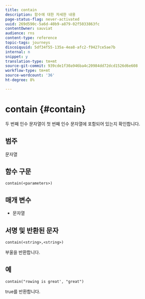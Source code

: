 ```yaml
---
title: contain
description: 함수에 대한 자세한 내용
page-status-flag: never-activated
uuid: 269d590c-5a6d-40b9-a879-02f5033863fc
contentOwner: sauviat
audience: rns
content-type: reference
topic-tags: journeys
discoiquuid: 5df34f55-135a-4ea8-afc2-f9427ce5ae7b
internal: n
snippet: y
translation-type: tm+mt
source-git-commit: 939cde1f30a946ba4c20984dd72dcd1526d6e608
workflow-type: tm+mt
source-wordcount: '36'
ht-degree: 8%

---
```



# contain {#contain}

두 번째 인수 문자열이 첫 번째 인수 문자열에 포함되어 있는지 확인합니다.

## 범주

문자열

## 함수 구문

`contain(<parameters>)`

## 매개 변수

* 문자열

## 서명 및 반환된 문자

`contain(<string>,<string>)`

부울을 반환합니다.

## 예

`contain("rowing is great', "great")`

true를 반환합니다.
